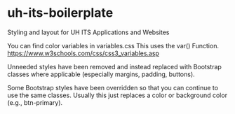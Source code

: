 # uh-its-boilerplate
Styling and layout for UH ITS Applications and Websites

You can find color variables in variables.css
This uses the var() Function. https://www.w3schools.com/css/css3_variables.asp

Unneeded styles have been removed and instead replaced with Bootstrap classes where applicable (especially margins, padding, buttons).

Some Bootstrap styles have been overridden so that you can continue to use the same classes. Usually this just replaces a color or background color (e.g., btn-primary).
